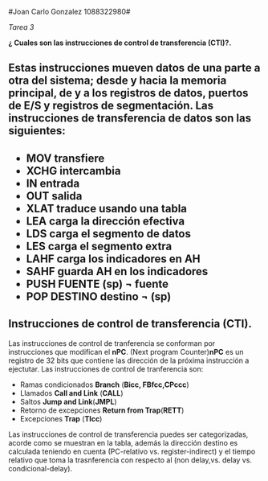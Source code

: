 #Joan Carlo Gonzalez 1088322980#

*Tarea 3*

**¿ Cuales son las instrucciones de control de transferencia (CTI)?.**

<h2> Estas instrucciones mueven datos de una parte a otra del sistema; desde y hacia la memoria
principal, de y a los registros de datos, puertos de E/S y registros de segmentación.  
Las instrucciones de transferencia de datos son las siguientes:  </h2> 
<h2>  

+ MOV transfiere
+ XCHG intercambia
+ IN entrada
+ OUT salida
+ XLAT traduce usando una tabla
+ LEA carga la dirección efectiva
+ LDS carga el segmento de datos
+ LES carga el segmento extra
+ LAHF carga los indicadores en AH
+ SAHF guarda AH en los indicadores
+ PUSH FUENTE (sp) ¬ fuente
+ POP DESTINO destino ¬ (sp)

## Instrucciones de control de transferencia (CTI).
 Las instrucciones de control de tranferencia se conforman por instrucciones que modifican el **nPC**. (Next program Counter)**nPC** es un registro de 32 bits que contiene las dirección de la próxima instrucción a ejectutar. Las instrucciones de control de tranferencia son: 
 
 - Ramas condicionados **Branch** (**Bicc, FBfcc,CPccc**)
 - Llamados **Call and Link** (**CALL**)
 - Saltos **Jump and Link**(**JMPL**)
 - Retorno de excepciones **Return from Trap**(**RETT**)
 - Excepciones **Trap** (**TIcc**)
 
Las instrucciones de control de transferencia puedes ser categorizadas, acorde como se muestran en la tabla, además la dirección destino es calculada teniendo en cuenta (PC-relativo vs. register-indirect) y el tiempo relativo que toma la trasnferencia con respecto al (non delay,vs. delay vs. condicional-delay).
